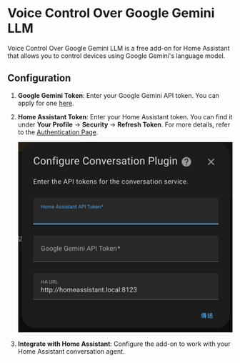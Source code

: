 # Voice Control Over Google Gemini LLM

Voice Control Over Google Gemini LLM is a free add-on for Home Assistant that allows you to control devices using Google Gemini's language model.

## Configuration

1. **Google Gemini Token**: Enter your Google Gemini API token. You can apply for one [here](https://aistudio.google.com/app/apikey).
2. **Home Assistant Token**: Enter your Home Assistant token. You can find it under **Your Profile** -> **Security** -> **Refresh Token**. For more details, refer to the [Authentication Page](https://www.home-assistant.io/docs/authentication/).

   ![Configuration](assets/configuration.jpg)

3. **Integrate with Home Assistant**: Configure the add-on to work with your Home Assistant conversation agent.
